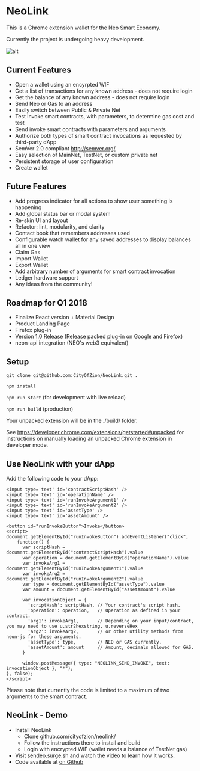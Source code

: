 # NeoLink

This is a Chrome extension wallet for the Neo Smart Economy.

Currently the project is undergoing heavy development.

![alt](https://i.gyazo.com/816b21e8fcbb35073919603c9d6030c1.gif)


## Current Features

* Open a wallet using an encyrpted WIF
* Get a list of transactions for any known address - does not require login
* Get the balance of any known address - does not require login
* Send Neo or Gas to an address
* Easily switch between Public & Private Net
* Test invoke smart contracts, with parameters, to determine gas cost and test
* Send invoke smart contracts with parameters and arguments
* Authorize both types of smart contract invocations as requested by third-party dApp
* SemVer 2.0 compliant http://semver.org/
* Easy selection of MainNet, TestNet, or custom private net
* Persistent storage of user configuration
* Create wallet

## Future Features

*    Add progress indicator for all actions to show user something is happening
*    Add global status bar or modal system
*    Re-skin UI and layout
*    Refactor: lint, modularity, and clarity
*    Contact book that remembers addresses used
*    Configurable watch wallet for any saved addresses to display balances all in one view
*    Claim Gas
*    Import Wallet
*    Export Wallet
*    Add arbitrary number of arguments for smart contract invocation
*    Ledger hardware support
*    Any ideas from the community!

## Roadmap for Q1 2018

* Finalize React version + Material Design
* Product Landing Page
* Firefox plug-in
* Version 1.0 Release (Release packed plug-in on Google and Firefox)
* neon-api integration (NEO's web3 equivalent)


## Setup

`git clone git@github.com:CityOfZion/NeoLink.git .` 

`npm install`

`npm run start` (for development with live reload)

`npm run build` (production)


Your unpacked extension will be in the ./build/ folder.

See https://developer.chrome.com/extensions/getstarted#unpacked for instructions on manually loading an unpacked Chrome extension in developer mode.

## Use NeoLink with your dApp

Add the following code to your dApp:


```
<input type='text' id='contractScriptHash' />
<input type='text' id='operationName' />
<input type='text' id='runInvokeArgument1' />
<input type='text' id='runInvokeArgument2' />
<input type='text' id='assetType' />
<input type='text' id='assetAmount' />

<button id="runInvokeButton">Invoke</button>
<script>
document.getElementById("runInvokeButton").addEventListener("click",
    function() {
      var scriptHash = document.getElementById("contractScriptHash").value
      var operation = document.getElementById("operationName").value
      var invokeArg1 = document.getElementById("runInvokeArgument1").value
      var invokeArg2 = document.getElementById("runInvokeArgument2").value
      var type = document.getElementById("assetType").value
      var amount = document.getElementById("assetAmount").value

      var invocationObject = {
        'scriptHash': scriptHash, // Your contract's script hash.
        'operation': operation,   // Operation as defined in your contract.
        'arg1': invokeArg1,       // Depending on your input/contract, you may need to use u.str2hexstring, u.reverseHex
        'arg2': invokeArg2,       // or other utility methods from neon-js for these arguments.
        'assetType': type,        // NEO or GAS currently.
        'assetAmount': amount     // Amount, decimals allowed for GAS.
      }

      window.postMessage({ type: "NEOLINK_SEND_INVOKE", text: invocationObject }, "*");
}, false);
</script>
```

Please note that currently the code is limited to a maximum of two arguments to the smart contract.

## NeoLink - Demo

- Install NeoLink
    - Clone github.com/cityofzion/neolink/
    - Follow the instructions there to install and build
    - Login with encrypted WIF (wallet needs a balance of TestNet gas)
- Visit sendeo.surge.sh and watch the video to learn how it works.
- Code available at [on Github](https://github.com/slipo/sendeo)
